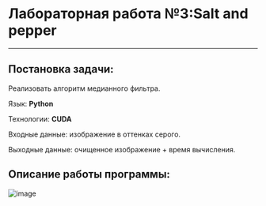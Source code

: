 # Лабораторная работа №3:Salt and pepper
***

## Постановка задачи:

Реализовать алгоритм медианного фильтра.
 
Язык: __Python__

Технологии: __CUDA__

Входные данные: изображение в оттенках серого.

Выходные данные: очищенное изображение + время вычисления.

## Описание работы программы:

![image](https://github.com/user-attachments/assets/910be1b9-20c4-48b0-a53a-3e2732facd87)




